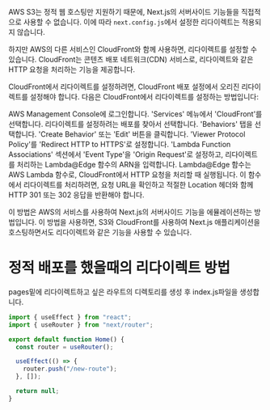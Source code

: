 AWS S3는 정적 웹 호스팅만 지원하기 때문에, Next.js의 서버사이드 기능들을 직접적으로 사용할 수 없습니다. 이에 따라 `next.config.js`에서 설정한 리다이렉트는 적용되지 않습니다.

하지만 AWS의 다른 서비스인 CloudFront와 함께 사용하면, 리다이렉트를 설정할 수 있습니다. CloudFront는 콘텐츠 배포 네트워크(CDN) 서비스로, 리다이렉트와 같은 HTTP 요청을 처리하는 기능을 제공합니다.

CloudFront에서 리다이렉트를 설정하려면, CloudFront 배포 설정에서 오리진 리다이렉트를 설정해야 합니다. 다음은 CloudFront에서 리다이렉트를 설정하는 방법입니다:

AWS Management Console에 로그인합니다.
'Services' 메뉴에서 'CloudFront'를 선택합니다.
리다이렉트를 설정하려는 배포를 찾아서 선택합니다.
'Behaviors' 탭을 선택합니다.
'Create Behavior' 또는 'Edit' 버튼을 클릭합니다.
'Viewer Protocol Policy'를 'Redirect HTTP to HTTPS'로 설정합니다.
'Lambda Function Associations' 섹션에서 'Event Type'을 'Origin Request'로 설정하고, 리다이렉트를 처리하는 Lambda@Edge 함수의 ARN을 입력합니다.
Lambda@Edge 함수는 AWS Lambda 함수로, CloudFront에서 HTTP 요청을 처리할 때 실행됩니다. 이 함수에서 리다이렉트를 처리하려면, 요청 URL을 확인하고 적절한 Location 헤더와 함께 HTTP 301 또는 302 응답을 반환해야 합니다.

이 방법은 AWS의 서비스를 사용하여 Next.js의 서버사이드 기능을 에뮬레이션하는 방법입니다. 이 방법을 사용하면, S3와 CloudFront를 사용하여 Next.js 애플리케이션을 호스팅하면서도 리다이렉트와 같은 기능을 사용할 수 있습니다.

# 정적 배포를 했을때의 리다이렉트 방법

pages밑에 리다이렉트하고 싶은 라우트의 디렉토리를 생성 후 index.js파일을 생성합니다.

```javascript
import { useEffect } from "react";
import { useRouter } from "next/router";

export default function Home() {
  const router = useRouter();

  useEffect(() => {
    router.push("/new-route");
  }, []);

  return null;
}
```
